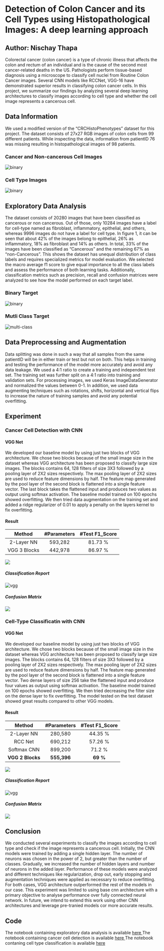 # Detection of Colon Cancer and its Cell Types using Histopathological Images: A deep learning approach

## Author: Nischay Thapa

Colorectal cancer (colon cancer) is a type of chronic illness that affects the colon and rectum of an individual and is the cause of the second most cancer-related deaths in the US. Pathologists perform tissue-based diagnosis using a microscope to classify cell nuclei from Routine Colon Cancer images. Several CNN models like RCCNet, VGG-16 have demonstrated superior results in classifying colon cancer cells. In this project, we summarize our findings by analyzing several deep learning architectures to classify images according to cell type and whether the cell image represents a cancerous cell. 

## Data Information

We used a modified version of the “CRCHistoPhenotypes” dataset for this project. The dataset consists of 27x27 RGB images of colon cells from 99 different patients. While inspecting the data, information from patientID 76 was missing resulting in histopathological images of 98 patients.

### Cancer and Non-cancerous Cell Images
![binary](https://github.com/nischaybikramthapa/colon-cancer-detection/blob/main/images/cancer.JPG)

### Cell Type Images
![binary](https://github.com/nischaybikramthapa/colon-cancer-detection/blob/main/images/img.JPG)

## Exploratory Data Analysis

The dataset consists of 20280 images that have been classified as cancerous or non cancerous. Out of those, only 10284 images have a label for cell-type named as fibroblast, inflammatory, epithelial, and others, whereas 9996 images do not have a label for cell type. In figure 1, it can be seen that about 42% of the images belong to epithelial, 26% as inflammatory, 18% as fibroblast and 14% as others. In total, 33% of the images have been classified as “Cancerous” and the remaining 67% as “non-Cancerous”. This shows the dataset has unequal distribution of class labels and requires specialized metrics for model evaluation. We selected the macro average f1 score to give equal importance to all the class labels and assess the performance of both learning tasks. Additionally, classification metrics such as precision, recall and confusion matrices were analyzed to see how the model performed on each target label. 

### Binary Target
![binary](https://github.com/nischaybikramthapa/colon-cancer-detection/blob/main/images/binary.JPG)

### Mutli Class Target

![multi-class](https://github.com/nischaybikramthapa/colon-cancer-detection/blob/main/images/target.JPG)

## Data Preprocessing and Augmentation

Data splitting was done in such a way that all samples from the same patientID will be in either train or test but not on both. This helps in training and testing the performance of the model more accurately and avoid any data leakage. We used a 4:1 ratio to create a training and independent test set. The training set was further split on a 4:1 ratio into training and validation sets. For processing images, we used Keras ImageDataGenerator and normalized the values between 0-1. In addition, we used data augmenting techniques such as rotations, shifts, horizontal and vertical flips to increase the nature of training samples and avoid any potential overfitting.

## Experiment

### Cancer Cell Detection with CNN

#### VGG Net 
We developed our baseline model by using just two blocks of VGG architecture. We chose two blocks because of the small image size in the dataset whereas VGG architecture has been proposed to classify large size images. The blocks contains 64, 128 filters of size 3X3 followed by a pooling layer of 2X2 sizes respectively. The max pooling layer of 2X2 sizes are used to reduce feature dimensions by half. The feature map generated by the pool layer of the second block is flattened into a single feature vector. The last block takes the flattened input and produces two values as output using softmax activation. The baseline model trained on 100 epochs showed overfitting. We then tried data augmentation on the training set and added a ridge regularizer of 0.01 to apply a penalty on the layers kernel to fix overfitting.

#### Result

| Method | #Parameters  | #Test F1_Score  |
| :-----: | :-: | :-: |
| 2-Layer NN | 593,282 | 81.73 % |
| VGG 3 Blocks | 442,978 | 86.97 % |

![](https://github.com/nischaybikramthapa/colon-cancer-detection/blob/main/images/vgg.JPG)

##### Classification Report
![vgg](https://github.com/nischaybikramthapa/colon-cancer-detection/blob/main/images/vgg_binary.JPG) 

##### Confusion Matrix

![](https://github.com/nischaybikramthapa/colon-cancer-detection/blob/main/images/vgg_binary_cm.JPG)

### Cell-Type Classificatin with CNN

#### VGG Net
We developed our baseline model by using just two blocks of VGG architecture. We chose two blocks because of the small image size in the dataset whereas VGG architecture has been proposed to classify large size images. The blocks contains 64, 128 filters of size 3X3 followed by a pooling layer of 2X2 sizes respectively. The max pooling layer of 2X2 sizes are used to reduce feature dimensions by half. The feature map generated by the pool layer of the second block is flattened into a single feature vector. Two dense layers of size 256 take the flattened input and produce four values as output using softmax activation. The baseline model trained on 100 epochs showed overfitting. We then tried decreasing the filter size on the dense layer to fix overfitting. The model tested on the test dataset showed great results compared to other VGG models.

#### Result

| Method | #Parameters  | #Test F1_Score  |
| :-----: | :-: | :-: |
| 2-Layer NN | 280,580 | 44.35 % |
| RCC Net | 690,212 | 57.26 % |
| Softmax CNN | 899,200 | 71.2 % |
| <b> VGG 2 Blocks </b> | <b> 555,396 </b> | <b>69 % </b>|

![](https://github.com/nischaybikramthapa/colon-cancer-detection/blob/main/images/vgg_multi.JPG)

##### Classification Report
![vgg](https://github.com/nischaybikramthapa/colon-cancer-detection/blob/main/images/test_multi.JPG) 

##### Confusion Matrix

![](https://github.com/nischaybikramthapa/colon-cancer-detection/blob/main/images/cm.JPG)

## Conclusion

We conducted several experiments to classify the images according to cell type and check if the image represents a cancerous cell. Initially, the CNN models were trained by adding a single hidden layer. The number of neurons was chosen in the power of 2, but greater than the number of classes. Gradually, we increased the number of hidden layers and number of neurons in the added layer. Performance of these models were analyzed and different techniques like regularization, drop out, early stopping and augmentation techniques were applied as necessary to reduce overfitting. For both cases, VGG architecture outperformed the rest of the models in our case. This experiment was limited to using base cnn architecture with a primary objective to analyse performance over fully connected neural network. In future, we intend to extend this work using other CNN architectures and leverage pre-tranied models cor more accurate results.

## Code

The notebook containing exploratory data analysis is available <a href = "https://github.com/nischaybikramthapa/colon-cancer-detection/blob/main/Exploratory%20Data%20Analysis.ipynb"> here </a>
The notebook containing cancer cell detection is available <a href = "https://github.com/nischaybikramthapa/colon-cancer-detection/blob/main/Cancer%20Detection%20Model%20(Binary%20Classification).ipynb"> here </a>
The notebook contaning cell type classification is available <a href = "https://github.com/nischaybikramthapa/colon-cancer-detection/blob/main/Cell%20Type%20Classification%20Model.ipynb"> here </a>
